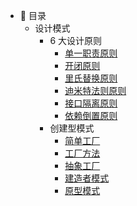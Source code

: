 - :memo: 目录
   - 设计模式
	   - 6 大设计原则
		   - [单一职责原则](/md/design-pattern/6大设计原则/单一职责原则.md)
		   - [开闭原则](/md/design-pattern/6大设计原则/开闭原则.md)
		   - [里氏替换原则](/md/design-pattern/6大设计原则/里氏替换原则.md)
		   - [迪米特法则原则](/md/design-pattern/6大设计原则/迪米特法则原则.md)
		   - [接口隔离原则](/md/design-pattern/6大设计原则/接口隔离原则.md)
		   - [依赖倒置原则](/md/design-pattern/6大设计原则/依赖倒置原则.md)
	   - 创建型模式
		   -  [简单工厂](/md/design-pattern/简单工厂.md)
		   - [工厂方法](/md/design-pattern/工厂方法.md)
		   - [抽象工厂](/md/design-pattern/抽象工厂.md)
		   - [建造者模式](/md/design-pattern/建造者模式.md)
		   - [原型模式](/md/design-pattern/原型模式.md)